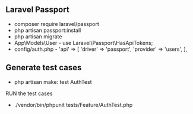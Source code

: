 
## Laravel Passport

- composer require laravel/passport
- php artisan passport:install
- php artisan migrate
- App\Models\User - use Laravel\Passport\HasApiTokens;
- config/auth.php -
    'api' => [
            'driver' => 'passport',
            'provider' => 'users',
        ],


## Generate test cases
- php artisan make: test AuthTest

RUN the test cases
- ./vendor/bin/phpunit tests/Feature/AuthTest.php
